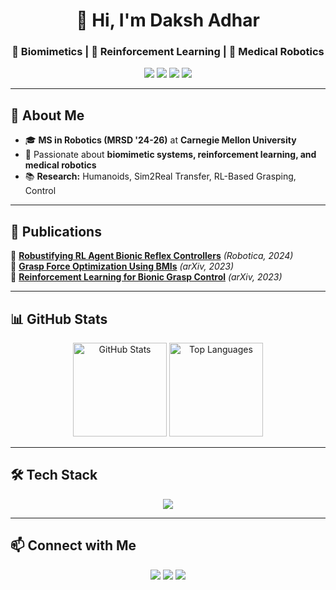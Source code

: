 <h1 align="center">👋 Hi, I'm Daksh Adhar</h1>
<h3 align="center">🤖 Biomimetics | 🎯 Reinforcement Learning | 🏥 Medical Robotics</h3>

<p align="center">
  <img src="https://img.shields.io/badge/Robotics-ROS-blue?style=flat&logo=ros&logoColor=white" />
  <img src="https://img.shields.io/badge/Control-MPC%20|%20PID-green?style=flat" />
  <img src="https://img.shields.io/badge/ML-RL%20|%20DeepLearning-orange?style=flat" />
  <img src="https://img.shields.io/badge/Code-Python%20|%20C++-informational?style=flat&logo=python" />
</p>

---

## 🚀 About Me  
- 🎓 **MS in Robotics (MRSD '24-26)** at **Carnegie Mellon University**  
- 🔬 Passionate about **biomimetic systems, reinforcement learning, and medical robotics**  
- 📚 **Research:** Humanoids, Sim2Real Transfer, RL-Based Grasping, Control  

---

## 📜 Publications  
📌 **[Robustifying RL Agent Bionic Reflex Controllers](https://doi.org/10.1017/S0263574724001838)** *(Robotica, 2024)*  
📌 **[Grasp Force Optimization Using BMIs](https://arxiv.org/abs/2312.09876)** *(arXiv, 2023)*  
📌 **[Reinforcement Learning for Bionic Grasp Control](https://arxiv.org/abs/2312.05678)** *(arXiv, 2023)*  

---

## 📊 GitHub Stats  

<p align="center">
  <img src="https://github-readme-stats.vercel.app/api?username=a-daksh&show_icons=true&theme=radical" alt="GitHub Stats" height="150">
  <img src="https://github-readme-stats.vercel.app/api/top-langs/?username=a-daksh&layout=compact&theme=radical" alt="Top Languages" height="150">
</p>

---

## 🛠️ Tech Stack  

<p align="center">
  <img src="https://skillicons.dev/icons?i=python,cpp,matlab,ros,git,github,opencv,tensorflow,pytorch" />
</p>

---

## 📫 Connect with Me  

<p align="center">
  <a href="https://www.linkedin.com/in/daksh-adhar/"><img src="https://img.shields.io/badge/LinkedIn-Daksh%20Adhar-blue?style=flat&logo=linkedin"></a>
  <a href="https://scholar.google.com/citations?hl=en&user=3LjYsLwAAAAJ"><img src="https://img.shields.io/badge/Google%20Scholar-Publications-green?style=flat&logo=googlescholar"></a>
  <a href="https://dakshadhar.com"><img src="https://img.shields.io/badge/Website-Coming%20Soon-orange?style=flat"></a>
</p>
